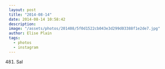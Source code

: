 ```yaml
---
layout: post
title: "2014-08-14"
date: 2014-08-14 10:58:42
description: 
image: "/assets/photos/201408/5f0d1522cb043e3d299d03388f1e2de7.jpg"
author: Elise Plain
tags: 
  - photos
  - instagram
---
```


481. Sal
<p></p>
